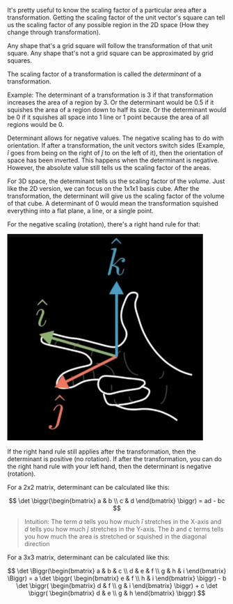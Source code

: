 It's pretty useful to know the scaling factor of a particular area after a transformation. Getting the scaling factor of the unit vector's square can tell us the scaling factor of any possible region in the 2D space (How they change through transformation).

Any shape that's a grid square will follow the transformation of that unit square. Any shape that's not a grid square can be approximated by grid squares.

The scaling factor of a transformation is called the *determinant* of a transformation.

Example: The determinant of a transformation is 3 if that transformation increases the area of a region by 3. Or the determinant would be 0.5 if it squishes the area of a region down to half its size. Or the determinant would be 0 if it squishes all space into 1 line or 1 point because the area of all regions would be 0.

Determinant allows for negative values. The negative scaling has to do with orientation. If after a transformation, the unit vectors switch sides (Example, $\hat{i}$ goes from being on the right of $\hat{j}$ to on the left of it), then the orientation of space has been inverted. This happens when the determinant is negative. However, the absolute value still tells us the scaling factor of the areas.

For 3D space, the determinant tells us the scaling factor of the *volume*. Just like the 2D version, we can focus on the 1x1x1 basis cube. After the transformation, the determinant will give us the scaling factor of the volume of that cube. A determinant of 0 would mean the transformation squished everything into a flat plane, a line, or a single point.

For the negative scaling (rotation), there's a right hand rule for that:

![](./Assets/right-hand-rule-det-3d.png)

If the right hand rule still applies after the transformation, then the determinant is positive (no rotation). If after the transformation, you can do the right hand rule with your left hand, then the determinant is negative (rotation).

For a 2x2 matrix, determinant can be calculated like this:

$$
\det \biggr(\begin{bmatrix} a & b \\ c & d \end{bmatrix} \biggr) = ad - bc
$$

> Intuition: The term $a$ tells you how much $\hat{i}$ stretches in the X-axis and $d$ tells you how much $\hat{j}$ stretches in the Y-axis. The $b$ and $c$ terms tells you how much the area is stretched or squished in the diagonal direction

For a 3x3 matrix, determinant can be calculated like this:

$$
\det \Biggr(\begin{bmatrix} a & b & c \\ d & e & f \\ g & h & i \end{bmatrix} \Biggr) = a \det \biggr( \begin{bmatrix} e & f \\ h & i \end{bmatrix} \biggr) - b \det \biggr( \begin{bmatrix} d & f \\ g & i \end{bmatrix} \biggr) + c \det \biggr( \begin{bmatrix} d & e \\ g & h \end{bmatrix} \biggr)
$$